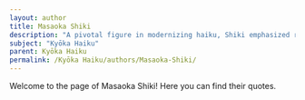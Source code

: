 ```yaml
---
layout: author
title: Masaoka Shiki
description: "A pivotal figure in modernizing haiku, Shiki emphasized realism in his poetry. His nature-themed Kyōka haiku often explored human emotion in relation to the natural world."
subject: "Kyōka Haiku"
parent: Kyōka Haiku
permalink: /Kyōka Haiku/authors/Masaoka-Shiki/
---
```


Welcome to the page of Masaoka Shiki! Here you can find their quotes.
